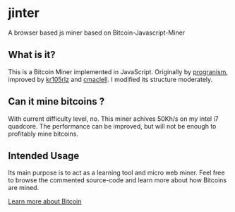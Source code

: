 jinter
======

A browser based js miner based on Bitcoin-Javascript-Miner


What is it?
-----------

This is a Bitcoin Miner implemented in JavaScript. 
Originally by [progranism](https://github.com/progranism/Bitcoin-JavaScript-Miner), improved by [kr105rlz](https://github.com/kr105rlz)
and [cmaclell](https://github.com/cmaclell/Bitcoin-JavaScript-Miner). I modified its structure moderately. 


Can it mine bitcoins ?
----------------------

With current difficulty level, no. This miner achives 50Kh/s on my intel i7 quadcore. The performance can be improved, but will not be enough to profitably mine bitcoins. 

Intended Usage 
--------------

Its main purpose is to act as a learning tool and micro web miner. Feel free to browse the commented source-code and learn more about how Bitcoins are mined.

[Learn more about Bitcoin](http://www.bitcoin.org/ "Bitcoin")